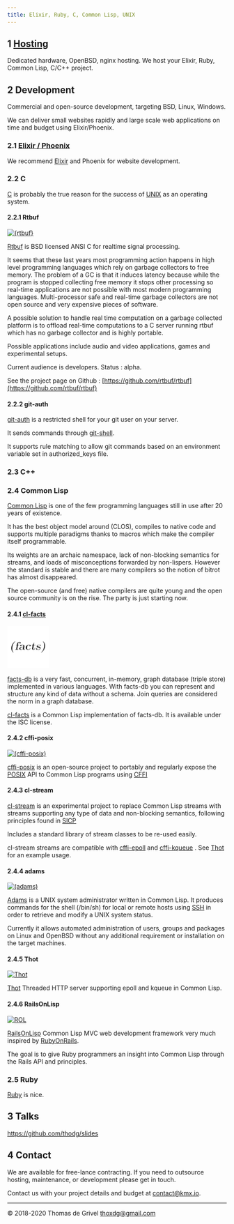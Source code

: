 ```yaml
---
title: Elixir, Ruby, C, Common Lisp, UNIX
---
```


## 1 [Hosting](/hosting)

Dedicated hardware, OpenBSD, nginx hosting.
We host your Elixir, Ruby, Common Lisp, C/C++ project.

## 2 Development
Commercial and open-source development, targeting BSD, Linux, Windows.

We can deliver small websites rapidly and large scale web applications
on time and budget using Elixir/Phoenix.

### 2.1 [Elixir / Phoenix](/elixir)

We recommend [Elixir](/elixir) and Phoenix for website development.

### 2.2 C
[C](https://en.wikipedia.org/wiki/C_(programming_language))
is probably the true reason for the success of
[UNIX](https://en.wikipedia.org/wiki/Unix)
as an operating system.

#### 2.2.1 Rtbuf
[![{rtbuf}](https://avatars0.githubusercontent.com/u/61788641?s=96)](https://rtbuf.kmx.io/)

[Rtbuf](https://rtbuf.kmx.io/)
is BSD licensed ANSI C for realtime signal processing.

It seems that these last years most programming action happens in
high level programming languages which rely on garbage collectors
to free memory. The problem of a GC is that it induces latency because
while the program is stopped collecting free memory it stops other
processing so real-time applications are not possible with most modern
programming languages. Multi-processor safe and real-time garbage
collectors are not open source and very expensive pieces of software.

A possible solution to handle real time computation on a garbage
collected platform is to offload real-time computations to a C server
running rtbuf which has no garbage collector and is highly portable.

Possible applications include audio and video applications, games
and experimental setups.

Current audience is developers. Status : alpha.

See the project page on Github :
[https://github.com/rtbuf/rtbuf](https://github.com/rtbuf/rtbuf)

#### 2.2.2 git-auth
[git-auth](https://github.com/kmx-io/git-auth)
is a restricted shell for your git user on your server.

It sends commands through
[git-shell](https://git-scm.com/docs/git-shell).

It supports rule matching to allow git commands
based on an environment variable set in authorized_keys file.


### 2.3 C++

### 2.4 Common Lisp
[Common Lisp](https://cliki.net/)
is one of the few programming languages still in use after
20 years of existence.

It has the best object model around (CLOS), compiles to native
code and supports multiple paradigms thanks to macros which make
the compiler itself programmable.

Its weights are an archaic namespace, lack of non-blocking semantics
for streams, and loads of misconceptions forwarded by non-lispers.
However the standard is stable and there are many compilers so the
notion of bitrot has almost disappeared.

The open-source (and free) native compilers are quite young and the
open source community is on the rise. The party is just starting now.

#### 2.4.1 [cl-facts](https://github.com/facts-db/cl-facts)
[![(facts)](/img/cl-facts.96.png)](https://github.com/facts-db/cl-facts)

[facts-db](https://github.com/facts-db) is a very fast, concurrent,
in-memory, graph database (triple store) implemented in various languages.
With facts-db you can represent and structure any kind of data without
a schema. Join queries are considered the norm in a graph database.

[cl-facts](https://github.com/facts-db/cl-facts) is a Common Lisp
implementation of facts-db. It is available under the ISC license.

#### 2.4.2 cffi-posix
[![(cffi-posix)](https://avatars3.githubusercontent.com/u/28656020?s=96)](https://github.com/cffi-posix)

[cffi-posix](https://github.com/cffi-posix)
is an open-source project to portably and regularly expose the
[POSIX](http://pubs.opengroup.org/onlinepubs/9699919799/)
API to Common Lisp programs using
[CFFI](https://common-lisp.net/project/cffi/)

#### 2.4.3 cl-stream
[cl-stream](https://github.com/cl-stream)
is an experimental project to replace Common Lisp streams with
streams supporting any type of data and non-blocking semantics,
following principles found in
[SICP](https://github.com/sarabander/sicp-pdf/blob/master/sicp.pdf)

Includes a standard library of stream classes to be re-used
easily.

cl-stream streams are compatible with
[cffi-epoll](https://github.com/cffi-posix/cffi-epoll)
and
[cffi-kqueue](https://github.com/cffi-posix/cffi-kqueue)
. See
[Thot](https://github.com/RailsOnLisp/thot)
for an example usage.

#### 2.4.4 adams
[![(adams)](https://avatars1.githubusercontent.com/u/38501850?s=96)](https://github.com/cl-adams/adams)

[Adams](https://github.com/cl-adams/adams)
is a UNIX system administrator written in Common Lisp.
It produces commands for the shell (/bin/sh) for local or
remote hosts using
<a href="https://www.openssh.com/" target="_blank">SSH</a>
in order to retrieve and modify a UNIX system status.

Currently it allows automated administration of users, groups and
packages on Linux and OpenBSD without any additional requirement
or installation on the target machines.

#### 2.4.5 Thot
[![Thot](https://repository-images.githubusercontent.com/86985450/bb450a80-61f4-11ea-8007-754183b76786)](https://github.com/RailsOnLisp/thot)

[Thot](https://github.com/RailsOnLisp/thot)
Threaded HTTP server supporting epoll and kqueue in Common Lisp.

#### 2.4.6 RailsOnLisp
[![ROL](https://avatars2.githubusercontent.com/u/11281575?s=96)](https://github.com/RailsOnLisp)

[RailsOnLisp](https://github.com/RailsOnLisp)
Common Lisp MVC web development framework very much
inspired by [RubyOnRails](https://rubyonrails.org/).

The goal is to give Ruby programmers an insight into Common Lisp
through the Rails API and principles.


### 2.5 Ruby
[Ruby](https://www.ruby-lang.org/) is nice.


## 3 Talks

<https://github.com/thodg/slides>


## 4 Contact

We are available for free-lance contracting.
If you need to outsource hosting, maintenance, or development please get in touch.

Contact us with your project details and budget at contact@kmx.io.

-----

&copy; 2018-2020 Thomas de Grivel <thoxdg@gmail.com>
